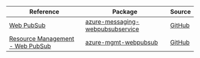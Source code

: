 | Reference | Package | Source |
|---|---|---|
|[Web PubSub](messaging-webpubsubservice-readme.md)|[azure-messaging-webpubsubservice](https://pypi.org/project/azure-messaging-webpubsubservice)|[GitHub](https://github.com/Azure/azure-sdk-for-python/blob/main/sdk/webpubsub/azure-messaging-webpubsubservice)|
|[Resource Management - Web PubSub](mgmt-webpubsub-readme.md)|[azure-mgmt-webpubsub](https://pypi.org/project/azure-mgmt-webpubsub)|[GitHub](https://github.com/Azure/azure-sdk-for-python/blob/main/sdk/webpubsub/azure-mgmt-webpubsub)|
